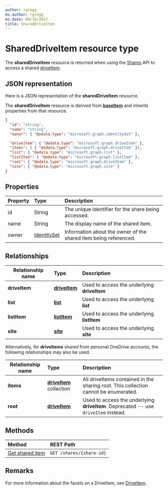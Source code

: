 ```yaml
---
author: rgregg
ms.author: rgregg
ms.date: 09/10/2017
title: SharedDriveItem
---
```

# SharedDriveItem resource type

The **sharedDriveItem** resource is returned when using the [Shares](../api/shares-get.md) API to access a shared [driveItem](driveitem.md).

## JSON representation

Here is a JSON representation of the **sharedDriveItem** resource.

The **sharedDriveItem** resource is derived from [**baseItem**](baseitem.md) and inherits properties from that resource.

<!-- {
  "blockType": "resource",
  "baseType": "microsoft.graph.baseItem",
  "optionalProperties": [  ],
  "@odata.type": "microsoft.graph.sharedDriveItem"
}-->

```json
{
  "id": "string",
  "name": "string",
  "owner": { "@odata.type": "microsoft.graph.identitySet" },

  "driveItem": { "@odata.type": "microsoft.graph.driveItem" },
  "items": [ { "@odata.type": "microsoft.graph.driveItem" }],
  "list": { "@odata.type": "microsoft.graph.list" },
  "listItem": { "@odata.type": "microsoft.graph.listItem" },
  "root": { "@odata.type": "microsoft.graph.driveItem" },
  "site": { "@odata.type": "microsoft.graph.site" }
}
```

## Properties

| Property | Type                          | Description                                                      |
| :------- | :---------------------------- | :--------------------------------------------------------------- |
| id       | String                        | The unique identifier for the share being accessed.              |
| name     | String                        | The display name of the shared item.                             |
| owner    | [IdentitySet](identityset.md) | Information about the owner of the shared item being referenced. |

## Relationships

| Relationship name | Type                | Description
| ------------------|:--------------------|:-----------------------------------
| **driveItem**     | [**driveItem**][driveItem]   | Used to access the underlying **driveItem**
| **list**          | [**list**][list]        | Used to access the underlying **list**
| **listItem**      | [**listItem**][listItem]    | Used to access the underlying **listItem**
| **site**          | [**site**][site]        | Used to access the underlying **site**

Alternatively, for **driveItems** shared from personal OneDrive accounts, the following relationships may also be used.

| Relationship name | Type                         | Description
| ------------------|:-----------------------------|:-----------------------------------
| **items**         | [**driveItem**][driveItem] collection | All driveItems contained in the sharing root. This collection cannot be enumerated.
| **root**          | [**driveItem**][driveItem]   | Used to access the underlying **driveItem**. Deprecated -- use `driveItem` instead.

[driveItem]: driveItem.md
[list]: list.md
[listItem]: listItem.md
[site]: site.md

## Methods

| Method                                  | REST Path                |
| :-------------------------------------- | :----------------------- |
| [Get shared item](../api/shares-get.md) | `GET /shares/{share-id}` |

## Remarks

For more information about the facets on a DriveItem, see [DriveItem](driveitem.md).

<!-- {
  "type": "#page.annotation",
  "description": "Share resource returns information about a shared item or collection of items.",
  "keywords": "share,shared,sharing root,shared files, shared items",
  "section": "documentation",
  "tocPath": "Resources/Share"
} -->
